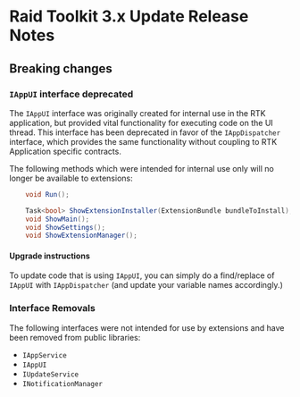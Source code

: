 # Raid Toolkit 3.x Update Release Notes

## Breaking changes

### `IAppUI` interface deprecated

The `IAppUI` interface was originally created for internal use in the RTK application, but provided vital functionality for executing code on the UI thread.  This interface has been deprecated in favor of the `IAppDispatcher` interface, which provides the same functionality without coupling to RTK Application specific contracts.

The following methods which were intended for internal use only will no longer be available to extensions:

```cs
    void Run();

    Task<bool> ShowExtensionInstaller(ExtensionBundle bundleToInstall);
    void ShowMain();
    void ShowSettings();
    void ShowExtensionManager();
```

#### Upgrade instructions

To update code that is using `IAppUI`, you can simply do a find/replace of `IAppUI` with `IAppDispatcher` (and update your variable names accordingly.)

### Interface Removals

The following interfaces were not intended for use by extensions and have been removed from public libraries:

* `IAppService`
* `IAppUI`
* `IUpdateService`
* `INotificationManager`
